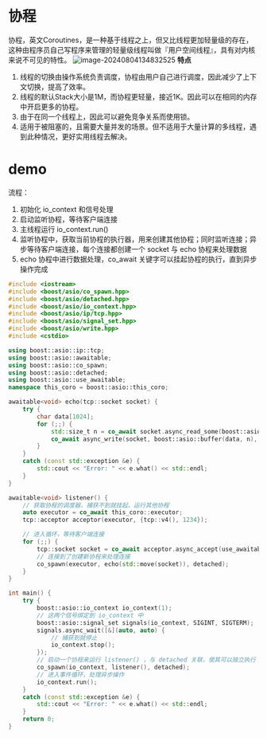 # 协程
协程，英文Coroutines，是一种基于线程之上，但又比线程更加轻量级的存在，这种由程序员自己写程序来管理的轻量级线程叫做『用户空间线程』，具有对内核来说不可见的特性。
![image-20240804134832525](https://github.com/user-attachments/assets/a40e1f20-cfaf-4fcd-a75c-f68cc30b71db)
**特点**
1. 线程的切换由操作系统负责调度，协程由用户自己进行调度，因此减少了上下文切换，提高了效率。
2. 线程的默认Stack大小是1M，而协程更轻量，接近1K。因此可以在相同的内存中开启更多的协程。
3. 由于在同一个线程上，因此可以避免竞争关系而使用锁。
4. 适用于被阻塞的，且需要大量并发的场景。但不适用于大量计算的多线程，遇到此种情况，更好实用线程去解决。

# demo
流程：

1. 初始化 io_context 和信号处理
2. 启动监听协程，等待客户端连接
3. 主线程运行 io_context.run()
4. 监听协程中，获取当前协程的执行器，用来创建其他协程；同时监听连接；异步等待客户端连接，每个连接都创建一个 socket 与 echo 协程来处理数据
5. echo 协程中进行数据处理，co_await 关键字可以挂起协程的执行，直到异步操作完成

```c++
#include <iostream>
#include <boost/asio/co_spawn.hpp>
#include <boost/asio/detached.hpp>
#include <boost/asio/io_context.hpp>
#include <boost/asio/ip/tcp.hpp>
#include <boost/asio/signal_set.hpp>
#include <boost/asio/write.hpp>
#include <cstdio>

using boost::asio::ip::tcp;
using boost::asio::awaitable;
using boost::asio::co_spawn;
using boost::asio::detached;
using boost::asio::use_awaitable;
namespace this_coro = boost::asio::this_coro;

awaitable<void> echo(tcp::socket socket) {
    try {
        char data[1024];
        for (;;) {
            std::size_t n = co_await socket.async_read_some(boost::asio::buffer(data), use_awaitable);
            co_await async_write(socket, boost::asio::buffer(data, n), use_awaitable);
        }
    }
    catch (const std::exception &e) {
        std::cout << "Error: " << e.what() << std::endl;
    }
}

awaitable<void> listener() {
    // 获取协程的调度器，捕获不到就挂起，运行其他协程
    auto executor = co_await this_coro::executor;
    tcp::acceptor acceptor(executor, {tcp::v4(), 1234});

    // 进入循环，等待客户端连接
    for (;;) {
        tcp::socket socket = co_await acceptor.async_accept(use_awaitable);
        // 连接到了创建新协程来处理连接
        co_spawn(executor, echo(std::move(socket)), detached);
    }
}

int main() {
    try {
        boost::asio::io_context io_context(1);
        // 这两个信号绑定到 io_context 中
        boost::asio::signal_set signals(io_context, SIGINT, SIGTERM);
        signals.async_wait([&](auto, auto) {
            // 捕获到就停止
            io_context.stop();
        });
        // 启动一个协程来运行 listener() ，与 detached 关联，使其可以独立执行
        co_spawn(io_context, listener(), detached);
        // 进入事件循环，处理异步操作
        io_context.run();
    }
    catch (const std::exception &e) {
        std::cout << "Error: " << e.what() << std::endl;
    }
    return 0;
}
```